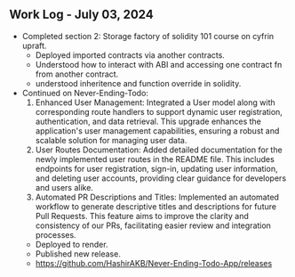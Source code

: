 ## Work Log - July 03, 2024

- Completed section 2: Storage factory of solidity 101 course on cyfrin upraft.
    - Deployed imported contracts via another contracts.
    - Understood how to interact with ABI and accessing one contract fn from another contract.
    - understood inheritence and function override in solidity.
- Continued on Never-Ending-Todo:
    1. Enhanced User Management: Integrated a User model along with corresponding route handlers to support dynamic user registration, authentication, and data retrieval. This upgrade enhances the application's user management capabilities, ensuring a robust and scalable solution for managing user data.
    2. User Routes Documentation: Added detailed documentation for the newly implemented user routes in the README file. This includes endpoints for user registration, sign-in, updating user information, and deleting user accounts, providing clear guidance for developers and users alike.
    3. Automated PR Descriptions and Titles: Implemented an automated workflow to generate descriptive titles and descriptions for future Pull Requests. This feature aims to improve the clarity and consistency of our PRs, facilitating easier review and integration processes.
    - Deployed to render.
    - Published new release.
    - https://github.com/HashirAKB/Never-Ending-Todo-App/releases